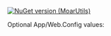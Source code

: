 
[![NuGet version (MoarUtils)](https://img.shields.io/nuget/v/MoarUtils.svg)](https://www.nuget.org/packages/MoarUtils/)

Optional App/Web.Config values:

<!-- LogIt -->
<appSettings>
  <add key="LOGIT_LOG_LEVEL_FLOOR" value="0"/>
  <!-- 0/Debug, 1/Info,2/Warning,3/Error -->
  <add key="LOGIT_SUB_NAME" value="myapp"/>
  <!-- prefix added to log file name -->
  <add key="LOGIT_LOG_DIRECTORY" value="c:\logs"/>
  <!-- if supplied then tries to put logs here, otherwise are placed in C:\Users\USERX\AppData\Local\BlarghLabs\MoarUtils\Log -->
  <add key="LOGIT_ADMIN_EMAIL" value="foo@bar.baz"/>
  <!-- if valid system.net email provider is also supplied will use email functionality and send approp alerts to this email -->
</appSettings>

<!-- Email -->
<appSettings>
  <add key="CHILKAT_EMAIL_KEY" value="ENTER_PURCHASED_KEY_HERE"/>
  <!-- Value achived via Chilkat purchase -->
</appSettings>
<system.net>
  <mailSettings>
    <smtp>
      <network host="MAIL_SERVER_IP_OR_HOST" password="PASSWPRD_HERE" userName="USERNAME_HERE" port="SMTP_PORT_HERE"/>
    </smtp>
  </mailSettings>
</system.net>

